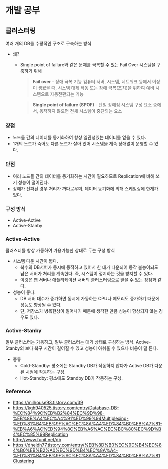# 개발 공부
## 클러스터링
여러 개의 DB를 수평적인 구조로 구축하는 방식
- 왜?
  - Single point of failure와 같은 문제를 극복할 수 있는 Fail Over 시스템을 구축하기 위해

    > **Fail over** - 장애 극복 기능
    > 컴퓨터 서버, 시스템, 네트워크 등에서 이상이 생겼을 때, 시스템 대체 작동 또는 장애 극복(조치)을 위하여 예비 시스템으로 자동전환되는 기능

    > **Single point of failure (SPOF)** - 단일 장애점
    > 시스템 구성 요소 중에서, 동작하지 않으면 전체 시스템이 중단되는 요소

### 장점
- 노드들 간의 데이터를 동기화하여 항상 일관성있는 데이터를 얻을 수 있다.
- 1개의 노드가 죽어도 다른 노드가 살아 있어 시스템을 계속 장애없이 운영할 수 있다.
### 단점
- 여러 노드들 간의 데이터를 동기화하는 시간이 필요하므로 Replication에 비해 쓰기 성능이 떨어진다.
- 장애가 전파된 경우 처리가 까다로우며, 데이터 동기화에 의해 스케일링에 한계가 있다.


### 구성 방식
- Active-Active
- Active-Stanby

### Active-Active
클러스터를 항상 가동하여 가용가능한 상태로 두는 구성 방식
-  시스템 다운 시간이 짧다.
   - 복수의 DB서버가 동시에 동작하고 있어서 한 대가 다운되어 동작 불능이되도 남은 서버가 처리를 계속한다. 즉, 시스템이 정지하는 것을 방지할 수 있다.
   - 이것은 웹 서버나 애플리케이션 서버의 클러스터링으로 얻을 수 있는 장점과 같다.
- 성능이 좋다.
  - DB 서버 대수가 증가하면 동시에 가동하는 CPU나 메모리도 증가하기 때문에 성능도 향상될 수 있다. 
  - 단, 저장소가 병목현상이 일어나기 때문에 생각한 만큼 성능이 향상되지 않는 경우도 있다.

### Active-Stanby
일부 클러스터는 가동하고, 일부 클러스터는 대기 상태로 구성하는 방식. Active-Stanby의 보다 복구 시간이 길어질 수 있고 성능이 아쉬울 수 있으나 비용이 덜 든다.

- 종류
  - Cold-Standby:  평소에는 Standby DB가 작동하지 않다가 Active DB가 다운된 시점에 작동하는 구성.
  - Hot-Standby: 평소에도 Standby DB가 작동하는 구성.


### Reference
- https://milhouse93.tistory.com/39
- https://kgh940525.tistory.com/entry/Database-DB-%EC%84%9C%EB%B2%84%EC%9D%98-%EB%8B%A4%EC%A4%91%ED%99%94Multiplexing-%ED%81%B4%EB%9F%AC%EC%8A%A4%ED%84%B0%EB%A7%81-%EB%A6%AC%ED%94%8C%EB%A6%AC%EC%BC%80%EC%9D%B4%EC%85%98Replication
- http://www.funit.net/db
- https://dheldh77.tistory.com/entry/%EB%8D%B0%EC%9D%B4%ED%84%B0%EB%B2%A0%EC%9D%B4%EC%8A%A4-%ED%81%B4%EB%9F%AC%EC%8A%A4%ED%84%B0%EB%A7%81Clustering